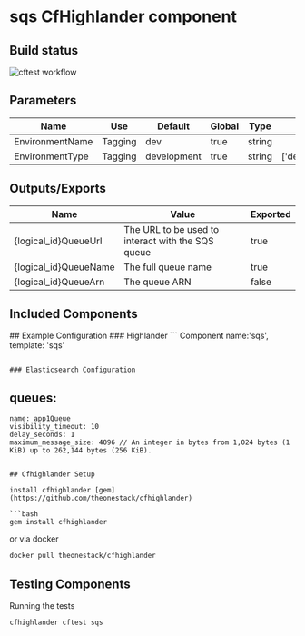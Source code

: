 # sqs CfHighlander component

## Build status
![cftest workflow](https://github.com/theonestack/hl-component-sqs/actions/workflows/rspec.yaml/badge.svg)
## Parameters

| Name | Use | Default | Global | Type | Allowed Values |
| ---- | --- | ------- | ------ | ---- | -------------- |
| EnvironmentName | Tagging | dev | true | string
| EnvironmentType | Tagging | development | true | string | ['development','production']

## Outputs/Exports

| Name | Value | Exported |
| ---- | ----- | -------- |
| {logical_id}QueueUrl | The URL to be used to interact with the SQS queue | true
| {logical_id}QueueName | The full queue name | true
| {logical_id}QueueArn | The queue ARN | false

## Included Components
<none>
## Example Configuration
### Highlander
```
Component name:'sqs', template: 'sqs'

```

### Elasticsearch Configuration
```
queues:
  -
    name: app1Queue
    visibility_timeout: 10
    delay_seconds: 1
    maximum_message_size: 4096 // An integer in bytes from 1,024 bytes (1 KiB) up to 262,144 bytes (256 KiB).
```

## Cfhighlander Setup

install cfhighlander [gem](https://github.com/theonestack/cfhighlander)

```bash
gem install cfhighlander
```

or via docker

```bash
docker pull theonestack/cfhighlander
```
## Testing Components

Running the tests

```bash
cfhighlander cftest sqs
```